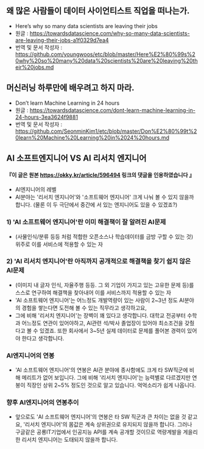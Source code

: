 
## 왜 많은 사람들이 데이터 사이언티스트 직업을 떠나는가.
- Here’s why so many data scientists are leaving their jobs
- 원글 : https://towardsdatascience.com/why-so-many-data-scientists-are-leaving-their-jobs-a1f0329d7ea4
- 번역 및 문서 작성자 : https://github.com/youngwoos/etc/blob/master/Here%E2%80%99s%20why%20so%20many%20data%20scientists%20are%20leaving%20their%20jobs.md   

## 머신러닝 하루만에 배우려고 하지 마라. 
- Don’t learn Machine Learning in 24 hours
- 원글 : https://towardsdatascience.com/dont-learn-machine-learning-in-24-hours-3ea3624f9881
- 번역 및 문서 작성자 : https://github.com/SeonminKim1/etc/blob/master/Don%E2%80%99t%20learn%20Machine%20Learning%20in%2024%20hours.md   

## AI 소프트엔지니어 VS AI 리서치 엔지니어
#### 『이 글은 원본 https://okky.kr/article/596494 링크의 댓글을 인용하였습니다 』
- AI엔지니어의 레벨
- AI분야는 '리서치 엔지니어'와 '소프트웨어 엔지니어' 크게 나눠 볼 수 있지 않을까 합니다. (물론 이 두 극단에서 중간에 서 있는 엔지니어도 있을 수 있겠죠?)

### 1) 'AI 소프트웨어 엔지니어'란 이미 해결책이 잘 알려진 AI문제
- (사물인식/분류 등등 처럼 적합한 오픈소스나 학습데이터를 금방 구할 수 있는 것) 위주로 이를 서비스에 적용할 수 있는 자

### 2) 'AI 리서치 엔지니어'란 아직까지 공개적으로 해결책을 찾기 쉽지 않은 AI문제 
- (이미지 내 글자 인식, 자율주행 등등. 그 외 기업이 가지고 있는 고유한 문제 등)를 스스로 연구하여 해결책을 찾아내어 이를 서비스까지 적용할 수 있는 자
- 'AI 소프트웨어 엔지니어'는 어느정도 개발역량이 있는 사람이 2~3년 정도 AI분야의 경험을 쌓는다면 도전해 볼 수 있는 직무라고 생각하고요, 
- 그에 비해 '리서치 엔지니어'는 장벽이 꽤 있다고 생각합니다.  대학교 전공부터 수학과 어느정도 연관이 있어야하고, AI관련 석/박사 졸업장이 있어야 최소조건을 갖췄다고 볼 수 있겠죠. 또한 회사에서 3~5년 실제 데이터로 문제를 풀어본 경력이 있어야 한다고 생각합니다.

### AI엔지니어의 연봉
- 'AI 소프트웨어 엔지니어'의 연봉은 AI관 분야에 종사함에도 크게 타 SW직군에 비해 메리트가 없어 보입니다. 그에 비해 '리서치 엔지니어'는 능력별로 다르겠지만 연봉이 직장인 상위 2~5% 정도인 것으로 알고 있습니다. 억억소리가 쉽게 나옵니다.

### 향후 AI엔지니어의 연봉추이
- 앞으로도 'AI 소프트웨어 엔지니어'의 연봉은 타 SW 직군과 큰 차이는 없을 것 같고요, '리서치 엔지니어'의 몸값은 계속 상위권으로 유지되지 않을까 합니다. 그러나 구글같은 공룡IT기업에서 인공지능 API를 계속 공개할 것이므로 역량계발을 게을리 한 리서치 엔지니어는 도태되지 않을까 합니다.

